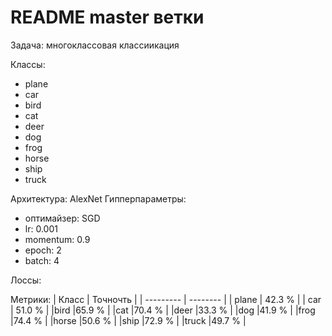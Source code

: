 # README master ветки

Задача: многоклассовая классиикация

Классы:
- plane
- car
- bird
- cat
- deer
- dog
- frog 
- horse
- ship 
- truck

Архитектура: AlexNet
Гипперпараметры: 
- оптимайзер: SGD
- lr: 0.001
- momentum: 0.9
- epoch: 2
- batch: 4

Лоссы:

Метрики:
| Класс     | Точночть |
| --------- | -------- |
| plane     | 42.3 %   |
| car       | 51.0 %   | 
|bird       |65.9 %    |
|cat        |70.4 %    |
|deer       |33.3 %    |
|dog        |41.9 %    |
|frog       |74.4 %    |
|horse      |50.6 %    |
|ship       |72.9 %    |
|truck      |49.7 %    |
